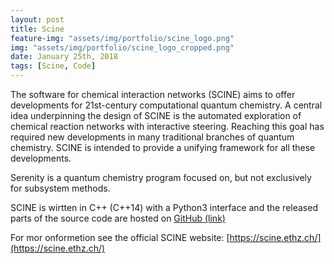 ```yaml
---
layout: post
title: Scine
feature-img: "assets/img/portfolio/scine_logo.png"
img: "assets/img/portfolio/scine_logo_cropped.png"
date: January 25th, 2018
tags: [Scine, Code]
---
```


The software for chemical interaction networks (SCINE) aims to offer developments 
for 21st-century computational quantum chemistry. 
A central idea underpinning the design of SCINE is the automated exploration of 
chemical reaction networks with interactive steering. Reaching this goal has required 
new developments in many traditional branches of quantum chemistry. 
SCINE is intended to provide a unifying framework for all these developments.

Serenity is a quantum chemistry program focused on, but not exclusively for subsystem methods.  
  
SCINE is wirtten in C++ (C++14) with a Python3 interface and the released parts of the source code are hosted on 
[GitHub (link)](https://github.com/qcscine)   
  
For mor onformetion see the official SCINE website: [https://scine.ethz.ch/](https://scine.ethz.ch/)
